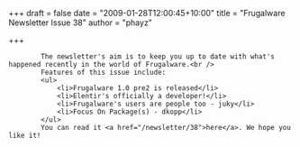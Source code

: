 
+++
draft = false
date = "2009-01-28T12:00:45+10:00"
title = "Frugalware Newsletter Issue 38"
author = "phayz"

+++

            The newsletter's aim is to keep you up to date with what's happened recently in the world of Frugalware.<br />
            Features of this issue include:
            <ul>
                <li>Frugalware 1.0 pre2 is released</li>
                <li>Elentir's officially a developer!</li>
                <li>Frugalware's users are people too - juky</li>
                <li>Focus On Package(s) - dkopp</li>
            </ul>
            You can read it <a href="/newsletter/38">here</a>. We hope you like it!
            
        